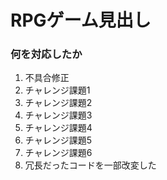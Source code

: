# RPGゲーム見出し
### 何を対応したか

1. 不具合修正
1. チャレンジ課題1
1. チャレンジ課題2
1. チャレンジ課題3
1. チャレンジ課題4
1. チャレンジ課題5
1. チャレンジ課題6
1. 冗長だったコードを一部改変した
